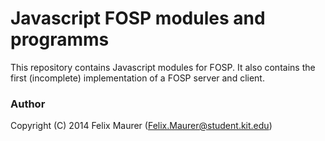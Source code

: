 # Javascript FOSP modules and programms

This repository contains Javascript modules for FOSP.
It also contains the first (incomplete) implementation of a FOSP server and client.

### Author
Copyright (C) 2014 Felix Maurer (Felix.Maurer@student.kit.edu)
